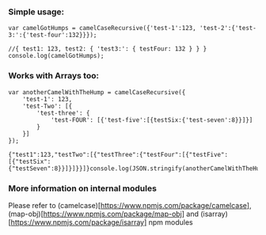 
### Simple usage: 

	var camelGotHumps = camelCaseRecursive({'test-1':123, 'test-2':{'test-3:':{'test-four':132}}});

	//{ test1: 123, test2: { 'test3:': { testFour: 132 } } }
	console.log(camelGotHumps);

### Works with Arrays too:

	var anotherCamelWithTheHump = camelCaseRecursive({
		'test-1': 123,
		'test-Two': [{
			'test-three': {
				'test-FOUR': [{'test-five':[{testSix:{'test-seven':8}}]}]
			}
		}]
	});

	{"test1":123,"testTwo":[{"testThree":{"testFour":[{"testFive":[{"testSix":{"testSeven":8}}]}]}}]}console.log(JSON.stringify(anotherCamelWithTheHump));

### More information on internal modules
Please refer to (camelcase)[https://www.npmjs.com/package/camelcase], (map-obj)[https://www.npmjs.com/package/map-obj] and (isarray)[https://www.npmjs.com/package/isarray] npm modules
